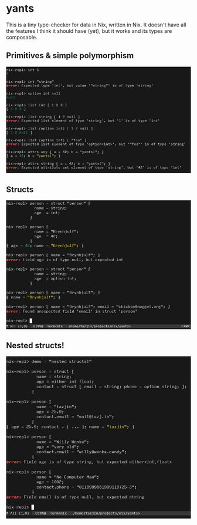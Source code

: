 yants
=====

This is a tiny type-checker for data in Nix, written in Nix. It doesn't have all the features I think it should have (yet), but it works and its types are composable.

## Primitives & simple polymorphism

![simple](z-simple.png)

## Structs

![structs](z-structs.png)

## Nested structs!

![nested structs](z-nested-structs.png)
